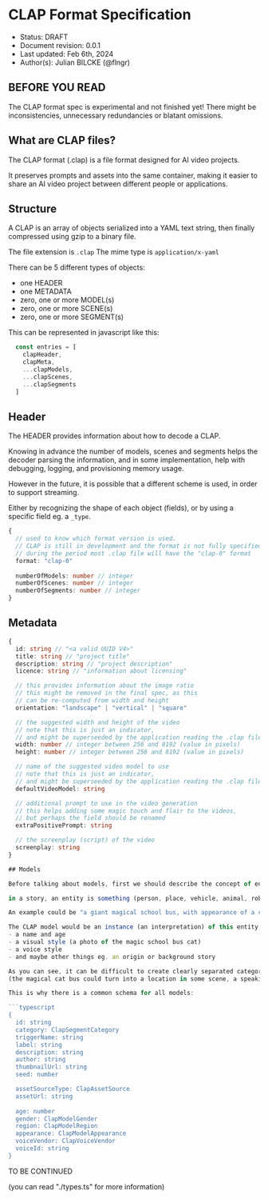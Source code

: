 # CLAP Format Specification

- Status: DRAFT
- Document revision: 0.0.1
- Last updated: Feb 6th, 2024
- Author(s): Julian BILCKE (@flngr)

## BEFORE YOU READ

The CLAP format spec is experimental and not finished yet!
There might be inconsistencies, unnecessary redundancies or blatant omissions.

## What are CLAP files?

The CLAP format (.clap) is a file format designed for AI video projects.

It preserves prompts and assets into the same container, making it easier to share an AI video project between different people or applications.

## Structure

A CLAP is an array of objects serialized into a YAML text string, then finally compressed using gzip to a binary file.

The file extension is `.clap`
The mime type is `application/x-yaml`

There can be 5 different types of objects:

- one HEADER
- one METADATA
- zero, one or more MODEL(s)
- zero, one or more SCENE(s)
- zero, one or more SEGMENT(s)

This can be represented in javascript like this:

```javascript
  const entries = [
    clapHeader,
    clapMeta,
    ...clapModels,
    ...clapScenes,
    ...clapSegments
  ]
```

## Header

The HEADER provides information about how to decode a CLAP.

Knowing in advance the number of models, scenes and segments helps the decoder parsing the information,
and in some implementation, help with debugging, logging, and provisioning memory usage.

However in the future, it is possible that a different scheme is used, in order to support streaming.

Either by recognizing the shape of each object (fields), or by using a specific field eg. a `_type`.

```typescript
{
  // used to know which format version is used.
  // CLAP is still in development and the format is not fully specified yet,
  // during the period most .clap file will have the "clap-0" format
  format: "clap-0"
  
  numberOfModels: number // integer
  numberOfScenes: number // integer
  numberOfSegments: number // integer
}
```

## Metadata

```typescript
{
  id: string // "<a valid UUID V4>"
  title: string // "project title"
  description: string // "project description"
  licence: string // "information about licensing"

  // this provides information about the image ratio
  // this might be removed in the final spec, as this
  // can be re-computed from width and height
  orientation: "landscape" | "vertical" | "square"

  // the suggested width and height of the video
  // note that this is just an indicator,
  // and might be superseeded by the application reading the .clap file
  width: number // integer between 256 and 8192 (value in pixels)
  height: number // integer between 256 and 8192 (value in pixels)

  // name of the suggested video model to use
  // note that this is just an indicator,
  // and might be superseeded by the application reading the .clap file
  defaultVideoModel: string

  // additional prompt to use in the video generation
  // this helps adding some magic touch and flair to the videos,
  // but perhaps the field should be renamed
  extraPositivePrompt: string

  // the screenplay (script) of the video
  screenplay: string
}

## Models

Before talking about models, first we should describe the concept of entity:

in a story, an entity is something (person, place, vehicle, animal, robot, alien, object) with a name, a description of the appearance, an age, mileage or quality, an origin, and so on.

An example could be "a giant magical school bus, with appearance of a cat with wheels, and which talks"

The CLAP model would be an instance (an interpretation) of this entity, where we would assign it an identity:
- a name and age
- a visual style (a photo of the magic school bus cat)
- a voice style
- and maybe other things eg. an origin or background story

As you can see, it can be difficult to create clearly separated categories, like "vehicule", "character", or "location"
(the magical cat bus could turn into a location in some scene, a speaking character in another etc)

This is why there is a common schema for all models:

```typescript
{
  id: string
  category: ClapSegmentCategory
  triggerName: string
  label: string
  description: string
  author: string
  thumbnailUrl: string
  seed: number

  assetSourceType: ClapAssetSource
  assetUrl: string
  
  age: number
  gender: ClapModelGender
  region: ClapModelRegion
  appearance: ClapModelAppearance
  voiceVendor: ClapVoiceVendor
  voiceId: string
}
```

TO BE CONTINUED

(you can read "./types.ts" for more information)